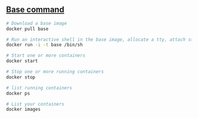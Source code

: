 ## [Base command](https://docs.docker.com/engine/reference/commandline/docker/)

```bash
# Download a base image
docker pull base

# Run an interactive shell in the base image, allocate a tty, attach stdin and stdout
docker run -i -t base /bin/sh

# Start one or more containers
docker start

# Stop one or more running containers
docker stop

# list running containers
docker ps

# List your containers
docker images
```
